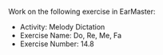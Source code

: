 Work on the following exercise in EarMaster:
- Activity: Melody Dictation
- Exercise Name: Do, Re, Me, Fa
- Exercise Number: 14.8

